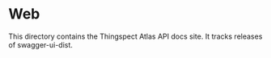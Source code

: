 # Web

This directory contains the Thingspect Atlas API docs site. It tracks releases
of swagger-ui-dist.
